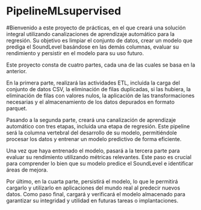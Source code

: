 # PipelineMLsupervised

#Bienvenido a este proyecto de prácticas, en el que creará una solución integral utilizando canalizaciones de aprendizaje automático para la regresión. Su objetivo es limpiar el conjunto de datos, crear un modelo que prediga el SoundLevel basándose en las demás columnas, evaluar su rendimiento y persistir en el modelo para su uso futuro.

Este proyecto consta de cuatro partes, cada una de las cuales se basa en la anterior.

En la primera parte, realizará las actividades ETL, incluida la carga del conjunto de datos CSV, la eliminación de filas duplicadas, si las hubiera, la eliminación de filas con valores nulos, la aplicación de las transformaciones necesarias y el almacenamiento de los datos depurados en formato parquet.

Pasando a la segunda parte, creará una canalización de aprendizaje automático con tres etapas, incluida una etapa de regresión. Este pipeline será la columna vertebral del desarrollo de su modelo, permitiéndole procesar los datos y entrenar un modelo predictivo de forma eficiente.

Una vez que haya entrenado el modelo, pasará a la tercera parte para evaluar su rendimiento utilizando métricas relevantes. Este paso es crucial para comprender lo bien que su modelo predice el SoundLevel e identificar áreas de mejora.

Por último, en la cuarta parte, persistirá el modelo, lo que le permitirá cargarlo y utilizarlo en aplicaciones del mundo real al predecir nuevos datos. Como paso final, cargará y verificará el modelo almacenado para garantizar su integridad y utilidad en futuras tareas o implantaciones.

